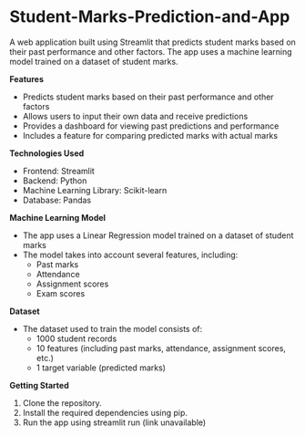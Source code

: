 # Student-Marks-Prediction-and-App
A web application built using Streamlit that predicts student marks based on their past performance and other factors. The app uses a machine learning model trained on a dataset of student marks.

**Features**

- Predicts student marks based on their past performance and other factors
- Allows users to input their own data and receive predictions
- Provides a dashboard for viewing past predictions and performance
- Includes a feature for comparing predicted marks with actual marks

**Technologies Used**

- Frontend: Streamlit
- Backend: Python
- Machine Learning Library: Scikit-learn
- Database: Pandas

**Machine Learning Model**

- The app uses a Linear Regression model trained on a dataset of student marks
- The model takes into account several features, including:
    - Past marks
    - Attendance
    - Assignment scores
    - Exam scores

**Dataset**

- The dataset used to train the model consists of:
    - 1000 student records
    - 10 features (including past marks, attendance, assignment scores, etc.)
    - 1 target variable (predicted marks)

**Getting Started**

1. Clone the repository.
2. Install the required dependencies using pip.
3. Run the app using streamlit run (link unavailable)
